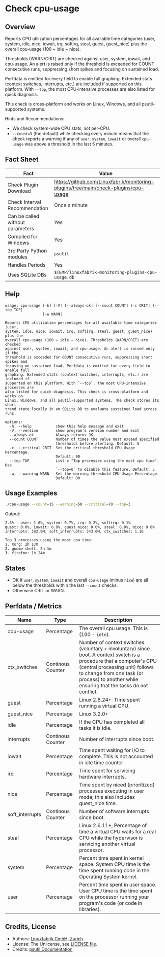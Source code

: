 # Check cpu-usage

## Overview

Reports CPU utilization percentages for all available time categories (user, system, idle, nice, iowait, irq, softirq, steal, guest, guest_nice) plus the overall cpu-usage (100 − idle − nice).

Thresholds (WARN/CRIT) are checked against user, system, iowait, and cpu-usage. An alert is raised only if the threshold is exceeded for COUNT consecutive runs, suppressing short spikes and focusing on sustained load.

Perfdata is emitted for every field to enable full graphing. Extended stats (context switches, interrupts, etc.) are included if supported on this platform. With `--top`, the most CPU-intensive processes are also listed for quick diagnosis.

This check is cross-platform and works on Linux, Windows, and all psutil-supported systems.

Hints and Recommendations:

* We check system-wide CPU stats, not per-CPU.
* `--count=5` (the default) while checking every minute means that the check reports a warning if any of `user`, `system`, `iowait` or overall `cpu-usage` was above a threshold in the last 5 minutes.


## Fact Sheet

| Fact | Value |
|----|----|
| Check Plugin Download                 | <https://github.com/Linuxfabrik/monitoring-plugins/tree/main/check-plugins/cpu-usage> |
| Check Interval Recommendation         | Once a minute |
| Can be called without parameters      | Yes |
| Compiled for Windows                  | Yes |
| 3rd Party Python modules              | `psutil` |
| Handles Periods                       | Yes |
| Uses SQLite DBs                       | `$TEMP/linuxfabrik-monitoring-plugins-cpu-usage.db` |


## Help

```text
usage: cpu-usage [-h] [-V] [--always-ok] [--count COUNT] [-c CRIT] [--top TOP]
                 [-w WARN]

Reports CPU utilization percentages for all available time categories (user,
system, idle, nice, iowait, irq, softirq, steal, guest, guest_nice) plus the
overall cpu-usage (100 − idle − nice). Thresholds (WARN/CRIT) are checked
against user, system, iowait, and cpu-usage. An alert is raised only if the
threshold is exceeded for COUNT consecutive runs, suppressing short spikes and
focusing on sustained load. Perfdata is emitted for every field to enable full
graphing. Extended stats (context switches, interrupts, etc.) are included if
supported on this platform. With `--top`, the most CPU-intensive processes are
also listed for quick diagnosis. This check is cross-platform and works on
Linux, Windows, and all psutil-supported systems. The check stores its short
trend state locally in an SQLite DB to evaluate sustained load across runs.

options:
  -h, --help           show this help message and exit
  -V, --version        show program's version number and exit
  --always-ok          Always returns OK.
  --count COUNT        Number of times the value must exceed specified
                       thresholds before alerting. Default: 5
  -c, --critical CRIT  Set the critical threshold CPU Usage Percentage.
                       Default: 90
  --top TOP            List x "Top processes using the most cpu time". Use
                       `--top=0` to disable this feature. Default: 5
  -w, --warning WARN   Set the warning threshold CPU Usage Percentage.
                       Default: 80
```


## Usage Examples

```bash
./cpu-usage --count=15 --warning=50 --critical=70 --top=3
```

Output:

```text
2.6% - user: 1.6%, system: 0.7%, irq: 0.2%, softirq: 0.1%
guest: 0.0%, iowait: 0.0%, guest_nice: 0.0%, steal: 0.0%, nice: 0.0%
interrupts: 582.9M, soft_interrupts: 343.6M, ctx_switches: 1.1G

Top 3 processes using the most cpu time:
1. Xorg: 2h 13m
2. gnome-shell: 2h 1m
3. firefox: 1h 24m
```


## States

* OK if `user`, `system`, `iowait` and overall `cpu-usage` (minus `nice`) are all below the thresholds within the last `--count` checks.
* Otherwise CRIT or WARN.


## Perfdata / Metrics

| Name | Type | Description |
|----|----|----|
| cpu-usage | Percentage | The overall cpu usage. This is (100 - `idle`). |
| ctx_switches | Continous Counter | Number of context switches (voluntary + involuntary) since boot. A context switch is a procedure that a computer's CPU (central processing unit) follows to change from one task (or process) to another while ensuring that the tasks do not conflict. |
| guest | Percentage | Linux 2.6.24+: Time spent running a virtual CPU. |
| guest_nice | Percentage | Linux 3.2.0+ |
| idle | Percentage | If the CPU has completed all tasks it is idle. |
| interrupts | Continous Counter | Number of interrupts since boot. |
| iowait | Percentage | Time spent waiting for I/O to complete. This is not accounted in idle time counter. |
| irq | Percentage | Time spent for servicing hardware interrupts. |
| nice | Percentage | Time spent by niced (prioritized) processes executing in user mode; this also includes guest_nice time. |
| soft_interrupts | Continous Counter | Number of software interrupts since boot. |
| steal | Percentage | Linux 2.6.11+; Percentage of time a virtual CPU waits for a real CPU while the hypervisor is servicing another virtual processor. |
| system | Percentage | Percent time spent in kernel space. System CPU time is the time spent running code in the Operating System kernel. |
| user | Percentage | Percent time spent in user space. User CPU time is the time spent on the processor running your program's code (or code in libraries). |


## Credits, License

* Authors: [Linuxfabrik GmbH, Zurich](https://www.linuxfabrik.ch)
* License: The Unlicense, see [LICENSE file](https://unlicense.org/).
* Credits: [psutil Documentation](https://psutil.readthedocs.io/en/latest/)
